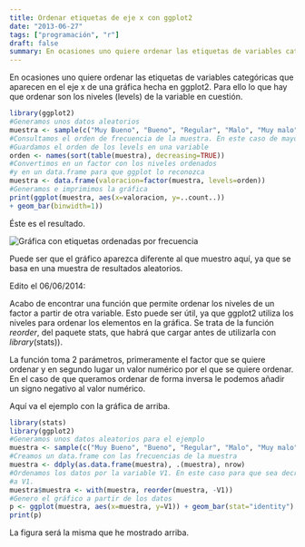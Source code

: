 ```yaml
---
title: Ordenar etiquetas de eje x con ggplot2
date: "2013-06-27"
tags: ["programación", "r"]
draft: false
summary: En ocasiones uno quiere ordenar las etiquetas de variables categóricas que aparecen en el eje x de una gráfica hecha en ggplot2.
---
```


En ocasiones uno quiere ordenar las etiquetas de variables categóricas que aparecen en el eje x de una gráfica hecha en ggplot2. Para ello lo que hay que ordenar son los niveles (levels) de la variable en cuestión.

```R
library(ggplot2)
#Generamos unos datos aleatorios
muestra <- sample(c("Muy Bueno", "Bueno", "Regular", "Malo", "Muy malo"), 100, replace=TRUE)
#Consultamos el orden de frecuencia de la muestra. En este caso de mayor a menor.
#Guardamos el orden de los levels en una variable
orden <- names(sort(table(muestra), decreasing=TRUE))
#Convertimos en un factor con los niveles ordenados
#y en un data.frame para que ggplot lo reconozca
muestra <- data.frame(valoracion=factor(muestra, levels=orden))
#Generamos e imprimimos la gráfica
print(ggplot(muestra, aes(x=valoracion, y=..count..))
+ geom_bar(binwidth=1))
```

Éste es el resultado.

![Gráfica con etiquetas ordenadas por frecuencia](/static/images/graf_ordenado.png)

Puede ser que el gráfico aparezca diferente al que muestro aquí, ya que se basa en una muestra de resultados aleatorios.

Edito el 06/06/2014:

Acabo de encontrar una función que permite ordenar los niveles de un factor a partir de otra variable. Esto puede ser útil, ya que ggplot2 utiliza los niveles para ordenar los elementos en la gráfica. Se trata de la función *reorder*, del paquete stats, que habrá que cargar antes de utilizarla con *library*(stats)).

La función toma 2 parámetros, primeramente el factor que se quiere ordenar y en segundo lugar un valor numérico por el que se quiere ordenar. En el caso de que queramos ordenar de forma inversa le podemos añadir un signo negativo al valor numérico.

Aquí va el ejemplo con la gráfica de arriba.

```R
library(stats)
library(ggplot2)
#Generamos unos datos aleatorios para el ejemplo
muestra <- sample(c("Muy Bueno", "Bueno", "Regular", "Malo", "Muy malo"), 100, replace=TRUE)
#Creamos un data.frame con las frecuencias de la muestra
muestra <- ddply(as.data.frame(muestra), .(muestra), nrow)
#Ordenamos los datos por la variable V1. En este caso para que sea decreciente, le he puesto un signo negativo
#a V1.
muestra$muestra <- with(muestra, reorder(muestra, -V1))
#Genero el gráfico a partir de los datos
p <- ggplot(muestra, aes(x=muestra, y=V1)) + geom_bar(stat="identity")
print(p)
```
La figura será la misma que he mostrado arriba.